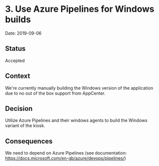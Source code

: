 # 3. Use Azure Pipelines for Windows builds

Date: 2019-09-06

## Status

Accepted

## Context

We're currently manually building the Windows version of the application due to no out of the box support from AppCenter.

## Decision

Utilize Azure Pipelines and their windows agents to build the Windows variant of the kiosk.

## Consequences

We need to depend on Azure Pipelines (see documentation: https://docs.microsoft.com/en-gb/azure/devops/pipelines/)
